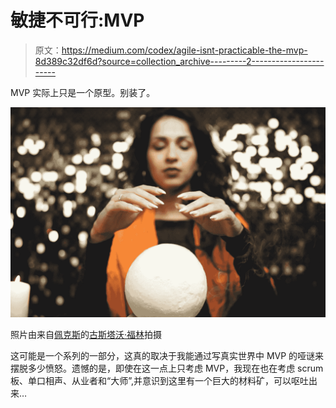 # 敏捷不可行:MVP

> 原文：<https://medium.com/codex/agile-isnt-practicable-the-mvp-8d389c32df6d?source=collection_archive---------2----------------------->

MVP 实际上只是一个原型。别装了。

![](img/b29ca9f695acb65e153a94e45d30c591.png)

照片由来自[佩克斯](https://www.pexels.com/photo/woman-doing-hand-gesture-over-a-white-moonball-8770811/?utm_content=attributionCopyText&utm_medium=referral&utm_source=pexels)的[古斯塔沃·福林](https://www.pexels.com/@gustavo-fring?utm_content=attributionCopyText&utm_medium=referral&utm_source=pexels)拍摄

这可能是一个系列的一部分，这真的取决于我能通过写真实世界中 MVP 的哑谜来摆脱多少愤怒。遗憾的是，即使在这一点上只考虑 MVP，我现在也在考虑 scrum 板、单口相声、从业者和“大师”,并意识到这里有一个巨大的材料矿，可以呕吐出来…